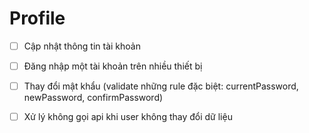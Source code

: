 # Profile

- [ ] Cập nhật thông tin tài khoản

- [ ] Đăng nhập một tài khoản trên nhiều thiết bị

- [ ] Thay đổi mật khẩu (validate những rule đặc biệt: currentPassword, newPassword, confirmPassword)

- [ ] Xử lý không gọi api khi user không thay đổi dữ liệu